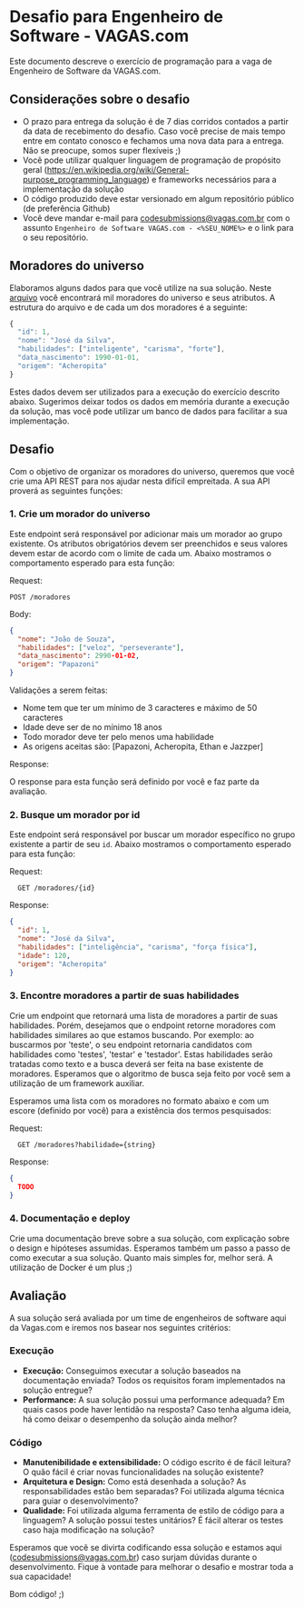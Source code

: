 # Desafio para Engenheiro de Software - VAGAS.com

Este documento descreve o exercício de programação para a vaga de Engenheiro de Software da VAGAS.com.

## Considerações sobre o desafio

* O prazo para entrega da solução é de 7 dias corridos contados a partir da data de recebimento do desafio. Caso você precise de mais tempo entre em contato conosco e fechamos uma nova data para a entrega. Não se preocupe, somos super flexíveis ;)
* Você pode utilizar qualquer linguagem de programação de propósito geral (https://en.wikipedia.org/wiki/General-purpose_programming_language) e frameworks necessários para a implementação da solução
* O código produzido deve estar versionado em algum repositório público (de preferência Github)
* Você deve mandar e-mail para codesubmissions@vagas.com.br com o assunto `Engenheiro de Software VAGAS.com - <%SEU_NOME%>` e o link para o seu repositório.

## Moradores do universo

Elaboramos alguns dados para que você utilize na sua solução. Neste [arquivo](universo.json) você encontrará mil moradores do universo e seus atributos. A estrutura do arquivo e de cada um dos moradores é a seguinte:

```javascript
{
  "id": 1,
  "nome": "José da Silva",
  "habilidades": ["inteligente", "carisma", "forte"],
  "data_nascimento": 1990-01-01,
  "origem": "Acheropita"
}
```

Estes dados devem ser utilizados para a execução do exercício descrito abaixo. Sugerimos deixar todos os dados em memória durante a execução da solução, mas você pode utilizar um banco de dados para facilitar a sua implementação.

## Desafio

Com o objetivo de organizar os moradores do universo, queremos que você crie uma API REST para nos ajudar nesta difícil empreitada. A sua API proverá as seguintes funções:

### 1. Crie um morador do universo

Este endpoint será responsável por adicionar mais um morador ao grupo existente. Os atributos obrigatórios devem ser preenchidos e seus valores devem estar de acordo com o limite de cada um. Abaixo mostramos o comportamento esperado para esta função:

Request:
```
POST /moradores
```

Body:

```json
{
  "nome": "João de Souza",
  "habilidades": ["veloz", "perseverante"],
  "data_nascimento": 2990-01-02,
  "origem": "Papazoni"
}
```

Validações a serem feitas:

* Nome tem que ter um mínimo de 3 caracteres e máximo de 50 caracteres
* Idade deve ser de no mínimo 18 anos
* Todo morador deve ter pelo menos uma habilidade
* As origens aceitas são: [Papazoni, Acheropita, Ethan e Jazzper]

Response:

O response para esta função será definido por você e faz parte da avaliação.

### 2. Busque um morador por id

Este endpoint será responsável por buscar um morador específico no grupo existente a partir de seu `id`. Abaixo mostramos o comportamento esperado para esta função:

Request:
```
  GET /moradores/{id}
```

Response:

```json
{
  "id": 1,
  "nome": "José da Silva",
  "habilidades": ["inteligência", "carisma", "força física"],
  "idade": 120,
  "origem": "Acheropita"
}
```

### 3. Encontre moradores a partir de suas habilidades

Crie um endpoint que retornará uma lista de moradores a partir de suas habilidades. Porém, desejamos que o endpoint retorne moradores com habilidades similares ao que estamos buscando. Por exemplo: ao buscarmos por 'teste', o seu endpoint retornaria candidatos com habilidades como 'testes', 'testar' e 'testador'. Estas habilidades serão tratadas como texto e a busca deverá ser feita na base existente de moradores. Esperamos que o algoritmo de busca seja feito por você sem a utilização de um framework auxiliar.

Esperamos uma lista com os moradores no formato abaixo e com um escore (definido por você) para a existência dos termos pesquisados:

Request:
```
  GET /moradores?habilidade={string}
```

Response:

```json
{
  TODO
}
```

### 4. Documentação e deploy

Crie uma documentação breve sobre a sua solução, com explicação sobre o design e hipóteses assumidas. Esperamos também um passo a passo de como executar a sua solução. Quanto mais simples for, melhor será. A utilização de Docker é um plus ;)

## Avaliação

A sua solução será avaliada por um time de engenheiros de software aqui da Vagas.com e iremos nos basear nos seguintes critérios:

### Execução

* **Execução:** Conseguimos executar a solução baseados na documentação enviada? Todos os requisitos foram implementados na solução entregue?
* **Performance:** A sua solução possui uma performance adequada? Em quais casos pode haver lentidão na resposta? Caso tenha alguma ideia, há como deixar o desempenho da solução ainda melhor?

### Código

* **Manutenibilidade e extensibilidade:** O código escrito é de fácil leitura? O quão fácil é criar novas funcionalidades na solução existente?
* **Arquitetura e Design:** Como está desenhada a solução? As responsabilidades estão bem separadas? Foi utilizada alguma técnica para guiar o desenvolvimento?
* **Qualidade:** Foi utilizada alguma ferramenta de estilo de código para a linguagem? A solução possui testes unitários? É fácil alterar os testes caso haja modificação na solução?

Esperamos que você se divirta codificando essa solução e estamos aqui (codesubmissions@vagas.com.br) caso surjam dúvidas durante o desenvolvimento. Fique à vontade para melhorar o desafio e mostrar toda a sua capacidade!

Bom código! ;)
